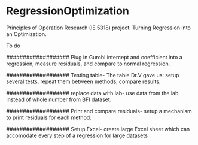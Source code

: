 # RegressionOptimization
Principles of Operation Research (IE 5318) project. Turning Regression into an Optimization.

To do

################### Plug in Gurobi intercept and coefficient into a regression, measure residuals, and compare to normal regression.

################### Testing table- The table Dr.V gave us: setup several tests, repeat them between methods, compare results.

################### replace data with lab- use data from the lab instead of whole number from BFI dataset.

################### Print and compare residuals- setup a mechanism to print residuals for each method.

################### Setup Excel- create large Excel sheet which can accomodate every step of a regression for large datasets
